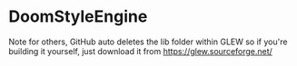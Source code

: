 # DoomStyleEngine

Note for others, GitHub auto deletes the lib folder within GLEW so if you're building it yourself, just download it from https://glew.sourceforge.net/
